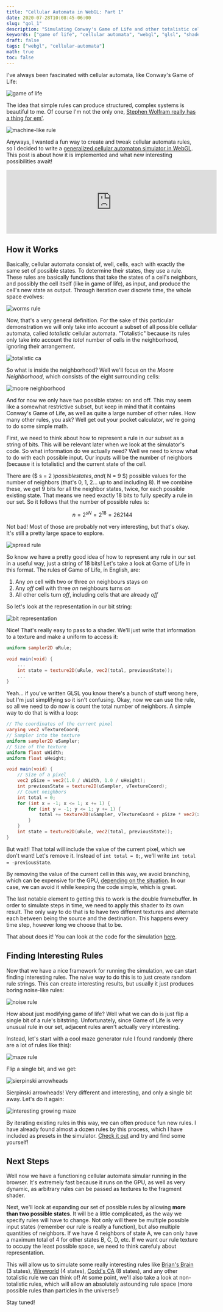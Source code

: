 ```yaml
---
title: "Cellular Automata in WebGL: Part 1"
date: 2020-07-28T10:08:45-06:00
slug: "gol_1"
description: "Simulating Conway's Game of Life and other totalistic cellular automata in a webgl fragment shader, with dynamic rules"
keywords: ["game of life", "cellular automata", "webgl", "glsl", "shader", "fragment", "simulation"]
draft: false
tags: ["webgl", "cellular-automata"]
math: true
toc: false
---
```


I've always been fascinated with cellular automata, like Conway's Game of Life:

![game of life](/images/cellular_automata/gol_1.gif)

The idea that simple rules can produce structured, complex systems is beautiful to me. Of course I'm not the only one, [Stephen Wolfram really has a thing for em'](https://www.youtube.com/watch?v=VguG_y05Xe8).

![machine-like rule](/images/cellular_automata/machine_rule.gif)

Anyways, I wanted a fun way to create and tweak cellular automata rules, so I decided to write a [generalized cellular automaton simulator in WebGL](https://benpm.github.io/webgl-cellular-automata/). This post is about how it is implemented and what new interesting possibilities await!

<iframe src="https://itch.io/embed/715896" width="552" height="167" frameborder="0"><a href="https://ben-m.itch.io/webcell">WebGL Cellular Automata Explorer by Benjamin Mastripolito</a></iframe>

## How it Works
Basically, cellular automata consist of, well, cells, each with exactly the same set of possible states. To determine their states, they use a rule. These rules are basically functions that take the states of a cell's neighbors, and possibly the cell itself (like in game of life), as input, and produce the cell's new state as output. Through iteration over discrete time, the whole space evolves:

![worms rule](/images/cellular_automata/worms_rule.gif)

Now, that's a very general definition. For the sake of this particular demonstration we will only take into account a subset of all possible cellular automata, called *totalistic* cellular automata. "Totalistic" because its rules only take into account the *total* number of cells in the neighborhood, ignoring their arrangement.

![totalistic ca](/images/cellular_automata/illustration_1.png)

So what is inside the neighborhood? Well we'll focus on the *Moore Neighborhood*, which consists of the eight surrounding cells:

![moore neighborhood](/images/cellular_automata/illustration_2.png)

And for now we only have two possible states: on and off. This may seem like a somewhat restrictive subset, but keep in mind that it contains Conway's Game of Life, as well as quite a large number of other rules. How many other rules, you ask? Well get out your pocket calculator, we're going to do some simple math.

First, we need to think about how to represent a rule in our subset as a string of bits. This will be relevant later when we look at the simulator's code. So what information do we actually need? Well we need to know what to do with each possible input. Our inputs will be the number of neighbors (because it is totalistic) and the current state of the cell.

There are ($ s = 2 $) possible states, and ($ N = 9 $) possible values for the number of neighbors (that's 0, 1, 2... up to and including 8). If we combine these, we get 9 bits for all the neighbor states, twice, for each possible existing state. That means we need exactly 18 bits to fully specify a rule in our set. So it follows that the number of possible rules is:

$$ n = 2^{sN} = 2^{18} = 262144 $$

Not bad! Most of those are probably not very interesting, but that's okay. It's still a pretty large space to explore.

![spread rule](/images/cellular_automata/spread_rule.gif)

So know we have a pretty good idea of how to represent any rule in our set in a useful way, just a string of 18 bits! Let's take a look at Game of Life in this format. The rules of Game of Life, in English, are:

1. Any *on* cell with two or three *on* neighbours stays *on*
2. Any *off* cell with three *on* neighbours turns *on*
3. All other cells turn *off*, including cells that are already *off*

So let's look at the representation in our bit string:

![bit representation](/images/cellular_automata/illustration_3.png)

Nice! That's really easy to pass to a shader. We'll just write that information to a texture and make a uniform to access it:

```glsl
uniform sampler2D uRule;

void main(void) {
    ...
    int state = texture2D(uRule, vec2(total, previousState));
    ...
}
```

Yeah... if you've written GLSL you know there's a bunch of stuff wrong here, but I'm just simplifying so it isn't confusing. Okay, now we can use the rule, so all we need to do now is count the total number of neighbors. A simple way to do that is with a loop:

```glsl
// The coordinates of the current pixel
varying vec2 vTextureCoord;
// Sampler into the texture
uniform sampler2D uSampler;
// Size of the texture
uniform float uWidth;
uniform float uHeight;

void main(void) {
    // Size of a pixel
    vec2 pSize = vec2(1.0 / uWidth, 1.0 / uHeight);
    int previousState = texture2D(uSampler, vTextureCoord);
    // Count neighbors
    int total = 0;
    for (int x = -1; x <= 1; x += 1) {
        for (int y = -1; y <= 1; y += 1) {
            total += texture2D(uSampler, vTextureCoord + pSize * vec2(x, y));
        }
    }
    int state = texture2D(uRule, vec2(total, previousState));
}
```

But wait!! That total will include the value of the current pixel, which we don't want! Let's remove it. Instead of `int total = 0;`, we'll write `int total = -previousState`.

By removing the value of the current cell in this way, we avoid branching, which can be expensive for the GPU, [depending on the situation](https://developer.nvidia.com/gpugems/gpugems2/part-iv-general-purpose-computation-gpus-primer/chapter-34-gpu-flow-control-idioms). In our case, we can avoid it while keeping the code simple, which is great.

The last notable element to getting this to work is the double framebuffer. In order to simulate steps in time, we need to apply this shader to its own result. The only way to do that is to have two different textures and alternate each between being the source and the destination. This happens every time step, however long we choose that to be.

That about does it! You can look at the code for the simulation [here](https://github.com/benpm/webgl-cellular-automata).

## Finding Interesting Rules

Now that we have a nice framework for running the simulation, we can start finding interesting rules. The naive way to do this is to just create random rule strings. This can create interesting results, but usually it just produces boring noise-like rules:

![noise rule](/images/cellular_automata/noise.png)

How about just modifying game of life? Well what we can do is just flip a single bit of a rule's bitstring. Unfortunately, since Game of Life is very unusual rule in our set, adjacent rules aren't actually very interesting.

Instead, let's start with a cool maze generator rule I found randomly (there are a lot of rules like this):

![maze rule](/images/cellular_automata/maze.png)

Flip a single bit, and we get:

![sierpinski arrowheads](/images/cellular_automata/sierpinski_arrowheads.png)

Sierpinski arrowheads! Very different and interesting, and only a single bit away. Let's do it again:

![interesting growing maze](/images/cellular_automata/growth.png)

By iterating existing rules in this way, we can often produce fun new rules. I have already found almost a dozen rules by this process, which I have included as presets in the simulator. [Check it out](https://benpm.github.io/webgl-cellular-automata/) and try and find some yourself!

## Next Steps

Well now we have a functioning cellular automata simular running in the browser. It's extremely fast because it runs on the GPU, as well as very dynamic, as arbitrary rules can be passed as textures to the fragment shader. 

Next, we'll look at expanding our set of possible rules by allowing **more than two possible states**. It will be a little complicated, as the way we specify rules will have to change. Not only will there be multiple possible input states (remember our rule is really a function), but also multiple quantities of neighbors. If we have 4 neighbors of state A, we can only have a maximum total of 4 for other states B, C, D, etc. If we want our rule texture to occupy the least possible space, we need to think carefuly about representation.

This will allow us to simulate some really interesting rules like [Brian's Brain](https://www.wikiwand.com/en/Brian%27s_Brain) (3 states), [Wireworld](https://www.wikiwand.com/en/Wireworld) (4 states), [Codd's CA](https://www.wikiwand.com/en/Codd%27s_cellular_automaton) (8 states), and any other totalistic rule we can think of! At some point, we'll also take a look at non-totalistic rules, which will allow an absolutely astounding rule space (more possible rules than particles in the universe!)

Stay tuned!